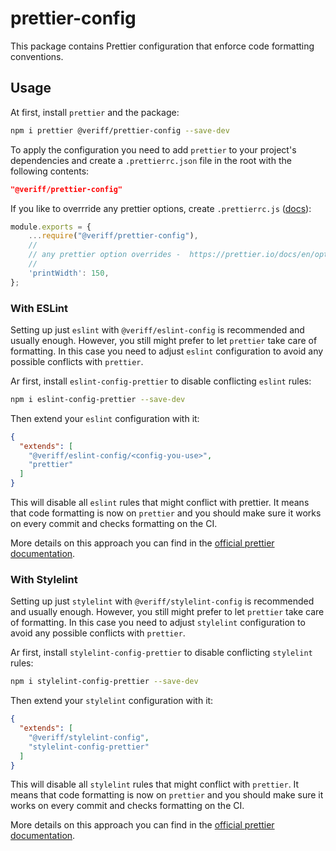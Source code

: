 # prettier-config

This package contains Prettier configuration that enforce code formatting conventions.

## Usage

At first, install `prettier` and the package:

```bash
npm i prettier @veriff/prettier-config --save-dev
```

To apply the configuration you need to add `prettier` to your project's dependencies and create a `.prettierrc.json`
file in the root with the following contents:

```json
"@veriff/prettier-config"
```

If you like to overrride any prettier options, create `.prettierrc.js` ([docs](https://prettier.io/docs/en/configuration.html#sharing-configurations)):

```js
module.exports = {
    ...require("@veriff/prettier-config"),
    //
    // any prettier option overrides -  https://prettier.io/docs/en/options.html
    //
    'printWidth': 150,
};
```

### With ESLint

Setting up just `eslint` with `@veriff/eslint-config` is recommended and usually enough. However, you still might prefer
to let `prettier` take care of formatting. In this case you need to adjust `eslint` configuration to avoid any possible
conflicts with `prettier`.

Ar first, install `eslint-config-prettier` to disable conflicting `eslint` rules:

```bash
npm i eslint-config-prettier --save-dev
```

Then extend your `eslint` configuration with it:

```json
{
  "extends": [
    "@veriff/eslint-config/<config-you-use>",
    "prettier"
  ]
}
```

This will disable all `eslint` rules that might conflict with prettier. It means that code formatting is now
on `prettier` and you should make sure it works on every commit and checks formatting on the CI.

More details on this approach you can find in
the [official prettier documentation](https://prettier.io/docs/en/integrating-with-linters.html).

### With Stylelint

Setting up just `stylelint` with `@veriff/stylelint-config` is recommended and usually enough. However, you still might
prefer to let `prettier` take care of formatting. In this case you need to adjust `stylelint` configuration to avoid any
possible conflicts with `prettier`.

Ar first, install `stylelint-config-prettier` to disable conflicting `stylelint` rules:

```bash
npm i stylelint-config-prettier --save-dev
```

Then extend your `stylelint` configuration with it:

```json
{
  "extends": [
    "@veriff/stylelint-config",
    "stylelint-config-prettier"
  ]
}
```

This will disable all `stylelint` rules that might conflict with `prettier`. It means that code formatting is now
on `prettier` and you should make sure it works on every commit and checks formatting on the CI.

More details on this approach you can find in
the [official prettier documentation](https://prettier.io/docs/en/integrating-with-linters.html).

